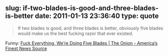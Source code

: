 slug: if-two-blades-is-good-and-three-blades-is-better
date: 2011-01-13 23:36:40
type: quote
---

> If two blades is good, and three blades is better, obviously five blades would make us the best fucking razor that ever existed.

Funny: [Fuck Everything, We’re Doing Five Blades | The Onion - America’s Finest News Source](http://www.theonion.com/articles/fuck-everything-were-doing-five-blades,11056/)
